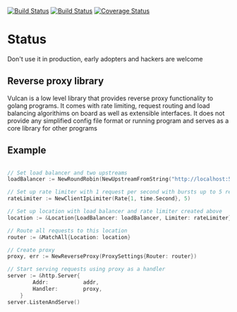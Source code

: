 [![Build Status](https://travis-ci.org/mailgun/vulcan.png)](https://travis-ci.org/mailgun/vulcan)
[![Build Status](https://drone.io/github.com/mailgun/vulcan/status.png)](https://drone.io/github.com/mailgun/vulcan/latest)
[![Coverage Status](https://coveralls.io/repos/mailgun/vulcan/badge.png?branch=master)](https://coveralls.io/r/mailgun/vulcan?branch=master)

Status
=======
Don't use it in production, early adopters and hackers are welcome


Reverse proxy library
----------------------

Vulcan is a low level library that provides reverse proxy functionality to golang programs.
It comes with rate limiting, request routing and load balancing algorithims on board as well as extensible interfaces.
It does not provide any simplified config file format or running program and serves as a core library for other programs

Example
-----------

```go

// Set load balancer and two upstreams
loadBalancer := NewRoundRobin(NewUpstreamFromString("http://localhost:5000", "http://localhost:5001"))

// Set up rate limiter with 1 request per second with bursts up to 5 requests per second per client ip
rateLimiter := NewClientIpLimiter(Rate{1, time.Second}, 5)

// Set up location with load balancer and rate limiter created above
location := &Location{LoadBalancer: loadBalancer, Limiter: rateLimiter}

// Route all requests to this location
router := &MatchAll{Location: location}

// Create proxy
proxy, err := NewReverseProxy(ProxySettings{Router: router})

// Start serving requests using proxy as a handler
server := &http.Server{
		Addr:           addr,
		Handler:        proxy,
	}
server.ListenAndServe()

```


